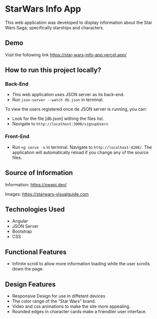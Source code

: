 # StarWars Info App

This web application was developed to display information about the Star Wars Saga; specifically starships and characters.

## Demo

Visit the following link
https://star-wars-info-app.vercel.app/

## How to run this project locally?

### Back-End 

- This web application uses JSON server as its back-end.
- Run `json-server --watch db.json`  in terminal. 

To view the users registered once de JSON server is running, you can:
- Look for the file [db.json] withing the files list.
- Navigate to `http://localhost:3000/signupUsers`

### Front-End 

- Run `ng serve -o`  in terminal. Navigate to `http://localhost:4200/`. The application will automatically reload if you change any of the source files.

## Source of Information

Information: https://swapi.dev/

Images: https://starwars-visualguide.com

## Technologies Used

- Angular
- JSON Server
- Bootstrap
- CSS

## Functional Features

- Infinite scroll to allow more information loading while the user scrolls down the page.

## Design Features

- Responsive Design for use in diffetent devices 
- The color range of the “Star Wars” brand.
- Video and css animations to make the site more appealing.
- Rounded edges in character cards make a friendlier user interface.
